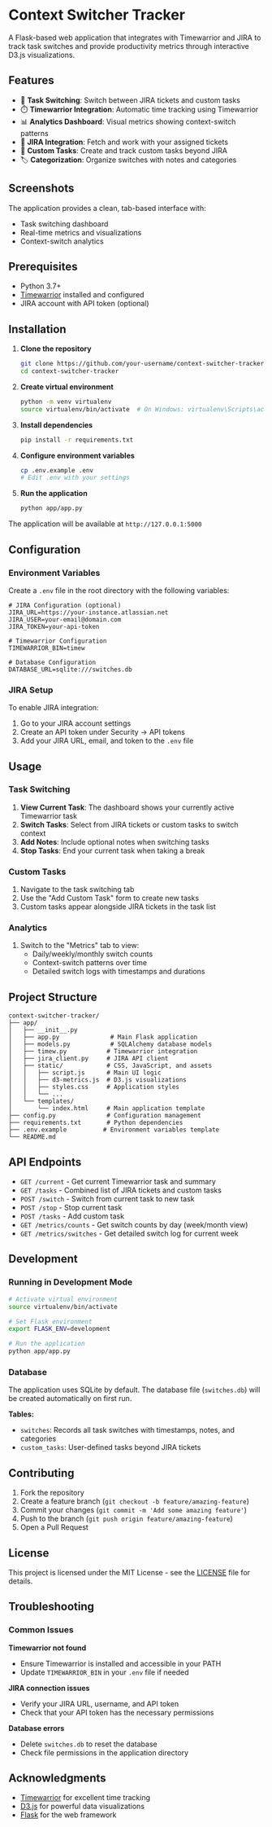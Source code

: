 # Context Switcher Tracker

A Flask-based web application that integrates with Timewarrior and JIRA to track task switches and provide productivity metrics through interactive D3.js visualizations.

## Features

- 🔄 **Task Switching**: Switch between JIRA tickets and custom tasks
- ⏱️ **Timewarrior Integration**: Automatic time tracking using Timewarrior
- 📊 **Analytics Dashboard**: Visual metrics showing context-switch patterns
- 🎯 **JIRA Integration**: Fetch and work with your assigned tickets
- 📝 **Custom Tasks**: Create and track custom tasks beyond JIRA
- 🏷️ **Categorization**: Organize switches with notes and categories

## Screenshots

The application provides a clean, tab-based interface with:
- Task switching dashboard
- Real-time metrics and visualizations
- Context-switch analytics

## Prerequisites

- Python 3.7+
- [Timewarrior](https://timewarrior.net/) installed and configured
- JIRA account with API token (optional)

## Installation

1. **Clone the repository**
   ```bash
   git clone https://github.com/your-username/context-switcher-tracker.git
   cd context-switcher-tracker
   ```

2. **Create virtual environment**
   ```bash
   python -m venv virtualenv
   source virtualenv/bin/activate  # On Windows: virtualenv\Scripts\activate
   ```

3. **Install dependencies**
   ```bash
   pip install -r requirements.txt
   ```

4. **Configure environment variables**
   ```bash
   cp .env.example .env
   # Edit .env with your settings
   ```

5. **Run the application**
   ```bash
   python app/app.py
   ```

The application will be available at `http://127.0.0.1:5000`

## Configuration

### Environment Variables

Create a `.env` file in the root directory with the following variables:

```env
# JIRA Configuration (optional)
JIRA_URL=https://your-instance.atlassian.net
JIRA_USER=your-email@domain.com
JIRA_TOKEN=your-api-token

# Timewarrior Configuration
TIMEWARRIOR_BIN=timew

# Database Configuration
DATABASE_URL=sqlite:///switches.db
```

### JIRA Setup

To enable JIRA integration:

1. Go to your JIRA account settings
2. Create an API token under Security → API tokens
3. Add your JIRA URL, email, and token to the `.env` file

## Usage

### Task Switching

1. **View Current Task**: The dashboard shows your currently active Timewarrior task
2. **Switch Tasks**: Select from JIRA tickets or custom tasks to switch context
3. **Add Notes**: Include optional notes when switching tasks
4. **Stop Tasks**: End your current task when taking a break

### Custom Tasks

1. Navigate to the task switching tab
2. Use the "Add Custom Task" form to create new tasks
3. Custom tasks appear alongside JIRA tickets in the task list

### Analytics

1. Switch to the "Metrics" tab to view:
   - Daily/weekly/monthly switch counts
   - Context-switch patterns over time
   - Detailed switch logs with timestamps and durations

## Project Structure

```
context-switcher-tracker/
├── app/
│   ├── __init__.py
│   ├── app.py              # Main Flask application
│   ├── models.py           # SQLAlchemy database models
│   ├── timew.py           # Timewarrior integration
│   ├── jira_client.py     # JIRA API client
│   ├── static/            # CSS, JavaScript, and assets
│   │   ├── script.js      # Main UI logic
│   │   ├── d3-metrics.js  # D3.js visualizations
│   │   ├── styles.css     # Application styles
│   │   └── ...
│   └── templates/
│       └── index.html     # Main application template
├── config.py              # Configuration management
├── requirements.txt       # Python dependencies
├── .env.example          # Environment variables template
└── README.md
```

## API Endpoints

- `GET /current` - Get current Timewarrior task and summary
- `GET /tasks` - Combined list of JIRA tickets and custom tasks
- `POST /switch` - Switch from current task to new task
- `POST /stop` - Stop current task
- `POST /tasks` - Add custom task
- `GET /metrics/counts` - Get switch counts by day (week/month view)
- `GET /metrics/switches` - Get detailed switch log for current week

## Development

### Running in Development Mode

```bash
# Activate virtual environment
source virtualenv/bin/activate

# Set Flask environment
export FLASK_ENV=development

# Run the application
python app/app.py
```

### Database

The application uses SQLite by default. The database file (`switches.db`) will be created automatically on first run.

**Tables:**
- `switches`: Records all task switches with timestamps, notes, and categories
- `custom_tasks`: User-defined tasks beyond JIRA tickets

## Contributing

1. Fork the repository
2. Create a feature branch (`git checkout -b feature/amazing-feature`)
3. Commit your changes (`git commit -m 'Add some amazing feature'`)
4. Push to the branch (`git push origin feature/amazing-feature`)
5. Open a Pull Request

## License

This project is licensed under the MIT License - see the [LICENSE](LICENSE) file for details.

## Troubleshooting

### Common Issues

**Timewarrior not found**
- Ensure Timewarrior is installed and accessible in your PATH
- Update `TIMEWARRIOR_BIN` in your `.env` file if needed

**JIRA connection issues**
- Verify your JIRA URL, username, and API token
- Check that your API token has the necessary permissions

**Database errors**
- Delete `switches.db` to reset the database
- Check file permissions in the application directory

## Acknowledgments

- [Timewarrior](https://timewarrior.net/) for excellent time tracking
- [D3.js](https://d3js.org/) for powerful data visualizations
- [Flask](https://flask.palletsprojects.com/) for the web framework